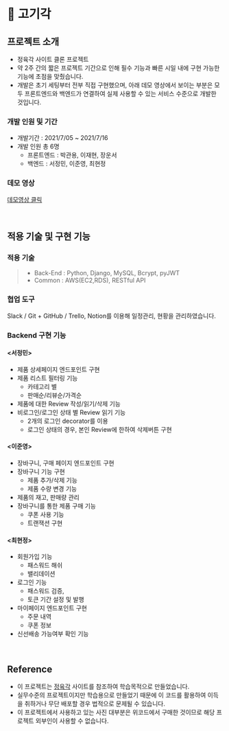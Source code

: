 # 📌 고기각


## 프로젝트 소개

- 정육각 사이트 클론 프로젝트
- 약 2주 간의 짧은 프로젝트 기간으로 인해 필수 기능과 빠른 시일 내에 구현 가능한 기능에 초점을 맞췄습니다. 
- 개발은 초기 세팅부터 전부 직접 구현했으며, 아래 데모 영상에서 보이는 부분은 모두 프론트엔드와 백엔드가 연결하여 실제 사용할 수 있는 서비스 수준으로 개발한 것입니다.

### 개발 인원 및 기간

- 개발기간 : 2021/7/05 ~ 2021/7/16
- 개발 인원 총 6명
   -  프론트엔드 : 박관용, 이재현, 장운서
   -  백엔드 : 서정민, 이준영, 최현정

### 데모 영상

<a href="https://www.youtube.com/watch?v=rDNmt8StgnA">데모영상 클릭</a>

<br>

## 적용 기술 및 구현 기능

### 적용 기술

> - Back-End : Python, Django, MySQL, Bcrypt, pyJWT
> - Common : AWS(EC2,RDS), RESTful API


### 협업 도구
Slack / Git + GitHub / Trello, Notion를 이용해 일정관리, 현황을 관리하였습니다. 


### Backend 구현 기능

#### <서정민>
- 제품 상세페이지 엔드포인트 구현
- 제품 리스트 필터링 기능
    - 카테고리 별
    - 판매순/리뷰순/가격순
- 제품에 대한 Review 작성/읽기/삭제 기능
- 비로그인/로그인 상태 별 Review 읽기 기능
    - 2개의 로그인 decorator를 이용
    - 로그인 상태의 경우, 본인 Review에 한하여 삭제버튼 구현

#### <이준영>
- 장바구니, 구매 페이지 엔드포인트 구현
- 장바구니 기능 구현
   - 제품 추가/삭제 기능
   - 제품 수량 변경 기능
- 제품의 재고, 판매량 관리
- 장바구니를 통한 제품 구매 기능
   - 쿠폰 사용 기능
   - 트랜잭션 구현

#### <최현정>
- 회원가입 기능 
   - 패스워드 해쉬
   - 밸리데이션
- 로그인 기능
   - 패스워드 검증, 
   - 토큰 기간 설정 및 발행
- 마이페이지 엔드포인트 구현
   - 주문 내역
   - 쿠폰 정보
- 신선배송 가능여부 확인 기능


<br>


## Reference

- 이 프로젝트는 [정육각](https://www.jeongyookgak.com/index) 사이트를 참조하여 학습목적으로 만들었습니다.
- 실무수준의 프로젝트이지만 학습용으로 만들었기 때문에 이 코드를 활용하여 이득을 취하거나 무단 배포할 경우 법적으로 문제될 수 있습니다.
- 이 프로젝트에서 사용하고 있는 사진 대부분은 위코드에서 구매한 것이므로 해당 프로젝트 외부인이 사용할 수 없습니다.
